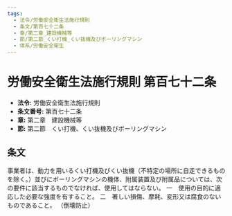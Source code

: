 ```yaml
---
tags:
  - 法令/労働安全衛生法施行規則
  - 条文/第百七十二条
  - 章/第二章_建設機械等
  - 節/第二節_くい打機_くい抜機及びボーリングマシン
  - 体系/労働安全衛生
---
```

# 労働安全衛生法施行規則 第百七十二条

- **法令:** 労働安全衛生法施行規則
- **条文番号:** 第百七十二条
- **章:** 第二章　建設機械等
- **節:** 第二節　くい打機、くい抜機及びボーリングマシン

## 条文
事業者は、動力を用いるくい打機及びくい抜機（不特定の場所に自走できるものを除く。）並びにボーリングマシンの機体、附属装置及び附属品については、次の要件に該当するものでなければ、使用してはならない。
一　使用の目的に適応した必要な強度を有すること。
二　著しい損傷、摩耗、変形又は腐食のないものであること。
（倒壊防止）


